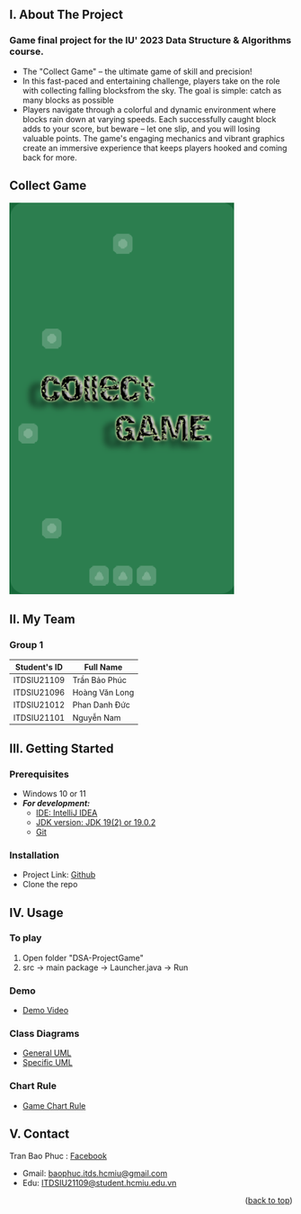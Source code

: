 <a name="readme-top"></a>

## I. About The Project
### Game final project for the IU' 2023 Data Structure & Algorithms course.
- The "Collect Game" – the ultimate game of skill and precision!
- In this fast-paced and entertaining challenge, players take on the role with collecting falling blocksfrom the sky. The goal is simple: catch as many blocks as possible
- Players navigate through a colorful and dynamic environment where blocks rain down at varying speeds. Each successfully caught block adds to your score, but beware – let one slip, and you will losing valuable points. The game's engaging mechanics and vibrant graphics create an immersive experience that keeps players hooked and coming back for more.

## Collect Game

![BG.png](src/assets/img/light/gui/BG.png)

## II. My Team 
### Group 1
| Student's ID | Full Name      |
|--------------|----------------|
| ITDSIU21109  | Trần Bảo Phúc  |
| ITDSIU21096  | Hoàng Văn Long |
| ITDSIU21012  | Phan Danh Đức  |
| ITDSIU21101  | Nguyễn Nam     |

## III. Getting Started

### Prerequisites

* Windows 10 or 11
* ***For development:***
    * [IDE: IntelliJ IDEA](https://www.jetbrains.com/idea/download/#section=windows)
    * [JDK version: JDK 19(2) or 19.0.2](https://www.oracle.com/java/technologies/javase/jdk19-archive-downloads.html)
    * [Git](https://git-scm.com/downloads)

### Installation
* Project Link: [Github](https://github.com/DSBaoPhuc/DSA-ProjectGame.git)
* Clone the repo

## IV. Usage

### To play

1. Open folder "DSA-ProjectGame"
2. src -> main package -> Launcher.java -> Run

### Demo
* [Demo Video](https://drive.google.com/file/d/1jdtFAZ6KCboY9iEuIqM84btHXIpnPJn2/view?fbclid=IwAR2sByOTQNSxDmhq2BOqw5Ay_iGtBjU_z12cCq-lyts2cqM29ctMeSlDA74)

### Class Diagrams
* [General UML](https://drive.google.com/file/d/1OXPh8VQaYmViyyPPb4I-Vn-wW-sAOANd/view?usp=sharing)
* [Specific UML](https://drive.google.com/drive/folders/1XQjfDdlJzKVDPU74ppyN-yjmz8gJbJ_w?usp=sharing)

### Chart Rule
* [Game Chart Rule](https://drive.google.com/file/d/1jYwAI4ZNG0NPXF9Q8yDdB2Qj03biNWb8/view?usp=sharing)

## V. Contact

Tran Bao Phuc : [Facebook](https://www.facebook.com/baophuclyk18.cla/)
- Gmail: baophuc.itds.hcmiu@gmail.com
- Edu: ITDSIU21109@student.hcmiu.edu.vn

<p align="right">(<a href="#readme-top">back to top</a>)</p>
